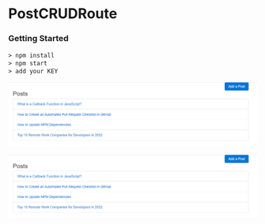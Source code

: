 # PostCRUDRoute

### Getting Started

```
> npm install
> npm start
> add your KEY
```

![plot](https://github.com/Rockstar4400/Udemy-ReactCourses/blob/main/Udemy-React-Stephen-Develop/32.OldReactVersion/4.PostRouter/src/content/Capture.PNG?raw=true)

![plot](https://github.com/Rockstar4400/Udemy-ReactCourses/blob/main/Udemy-React-Stephen-Develop/32.OldReactVersion/4.PostRouter/src/content/Capture.PNG?raw=true)